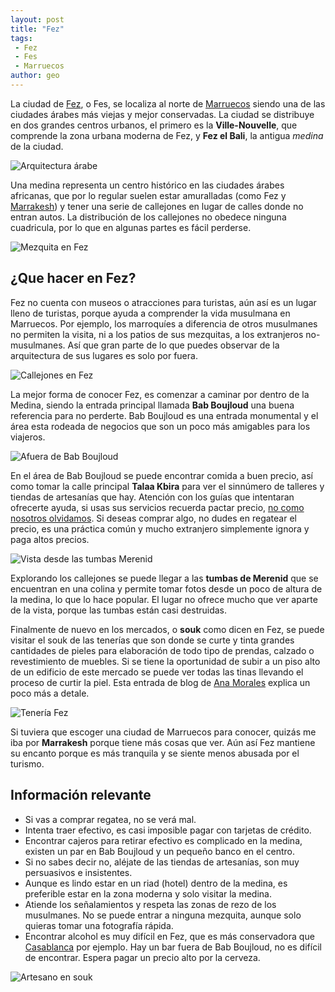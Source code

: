 ```yaml
---
layout: post
title: "Fez"
tags: 
 - Fez
 - Fes
 - Marruecos
author: geo
---
```

La ciudad de [Fez](/tag/fez), o Fes, se localiza al norte de [Marruecos](/tag/marruecos) siendo una de las ciudades árabes más viejas y mejor conservadas. La ciudad se distribuye en dos grandes centros urbanos, el primero es la **Ville-Nouvelle**, que comprende la zona urbana moderna de Fez, y **Fez el Bali**, la antigua *medina* de la ciudad.

![Arquitectura árabe](/content/images/2015/04/2014-12-29-11-27-16.jpg)

Una medina representa un centro histórico en las ciudades árabes africanas, que por lo regular suelen estar amuralladas (como Fez y [Marrakesh](/tag/marrakesh)) y tener una serie de callejones en lugar de calles donde no entran autos. La distribución de los callejones no obedece ninguna cuadricula, por lo que en algunas partes es fácil perderse.

![Mezquita en Fez](/content/images/2015/04/2014-12-29-11-13-18.jpg)

## ¿Que hacer en Fez?

Fez no cuenta con museos o atracciones para turistas, aún así es un lugar lleno de turistas, porque ayuda a comprender la vida musulmana en Marruecos. Por ejemplo, los marroquíes a diferencia de otros musulmanes no permiten la visita, ni a los patios de sus mezquitas, a los extranjeros no-musulmanes. Así que gran parte de lo que puedes observar de la arquitectura de sus lugares es solo por fuera.

![Callejones en Fez](/content/images/2015/04/2014-12-29-11-23-13.jpg)

La mejor forma de conocer Fez, es comenzar a caminar por dentro de la Medina, siendo la entrada principal llamada **Bab Boujloud** una buena referencia para no perderte. Bab Boujloud es una entrada monumental y el área esta rodeada de negocios que son un poco más amigables para los viajeros.

![Afuera de Bab Boujloud](/content/images/2015/04/2014-12-29-14-45-06.jpg)

En el área de Bab Boujloud se puede encontrar comida a buen precio, así como tomar la calle principal **Talaa Kbira** para ver el sinnúmero de talleres y tiendas de artesanías que hay. Atención con los guías que intentaran ofrecerte ayuda, si usas sus servicios recuerda pactar precio, [no como nosotros olvidamos](/segundo-dia-en-fes/). Si deseas comprar algo, no dudes en regatear el precio, es una práctica común y mucho extranjero simplemente ignora y paga altos precios.

![Vista desde las tumbas Merenid](/content/images/2015/04/2014-12-29-11-18-35.jpg)

Explorando los callejones se puede llegar a las **tumbas de Merenid** que se encuentran en una colina y permite tomar fotos desde un poco de altura de la medina, lo que lo hace popular. El lugar no ofrece mucho que ver aparte de la vista, porque las tumbas están casi destruidas.

Finalmente de nuevo en los mercados, o **souk** como dicen en Fez, se puede visitar el souk de las tenerías que son donde se curte y tinta grandes cantidades de pieles para elaboración de todo tipo de prendas, calzado o revestimiento de muebles. Si se tiene la oportunidad de subir a un piso alto de un edificio de este mercado se puede ver todas las tinas llevando el proceso de curtir la piel. Esta entrada de blog de [Ana Morales](http://www.anamoralesblog.com/el-curtido-tradicional-de-la-piel-en-fez/) explica un poco más a detale.

![Tenería Fez](/content/images/2015/04/2014-12-29-10-14-33.jpg)

Si tuviera que escoger una ciudad de Marruecos para conocer, quizás me iba por **Marrakesh** porque tiene más cosas que ver. Aún así Fez mantiene su encanto porque es más tranquila y se siente menos abusada por el turismo.

## Información relevante

* Si vas a comprar regatea, no se verá mal.
* Intenta traer efectivo, es casi imposible pagar con tarjetas de crédito.
* Encontrar cajeros para retirar efectivo es complicado en la medina, existen un par en Bab Boujloud y un pequeño banco en el centro.
* Si no sabes decir no, aléjate de las tiendas de artesanías, son muy persuasivos e insistentes.
* Aunque es lindo estar en un riad (hotel) dentro de la medina, es preferible estar en la zona moderna y solo visitar la medina.
* Atiende los señalamientos y respeta las zonas de rezo de los musulmanes. No se puede entrar a ninguna mezquita, aunque solo quieras tomar una fotografía rápida.
* Encontrar alcohol es muy difícil en Fez, que es más conservadora que [Casablanca](/tag/casablanca) por ejemplo. Hay un bar fuera de Bab Boujloud, no es difícil de encontrar. Espera pagar un precio alto por la cerveza.

![Artesano en souk](/content/images/2015/04/2014-12-29-10-45-48.jpg)